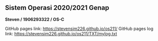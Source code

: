 ## Sistem Operasi 2020/2021 Genap
**Steven / 1906293322 / OS-C**

GitHub pages link: https://stevensim226.github.io/os211/
GitHub pages log link: https://stevensim226.github.io/os211/TXT/mylog.txt